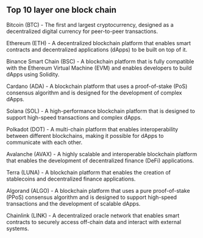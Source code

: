 ## Top 10 layer one block chain 

Bitcoin (BTC) - The first and largest cryptocurrency, designed as a decentralized digital currency for peer-to-peer transactions.

Ethereum (ETH) - A decentralized blockchain platform that enables smart contracts and decentralized applications (dApps) to be built on top of it.

Binance Smart Chain (BSC) - A blockchain platform that is fully compatible with the Ethereum Virtual Machine (EVM) and enables developers to build dApps using Solidity.

Cardano (ADA) - A blockchain platform that uses a proof-of-stake (PoS) consensus algorithm and is designed for the development of complex dApps.

Solana (SOL) - A high-performance blockchain platform that is designed to support high-speed transactions and complex dApps.

Polkadot (DOT) - A multi-chain platform that enables interoperability between different blockchains, making it possible for dApps to communicate with each other.

Avalanche (AVAX) - A highly scalable and interoperable blockchain platform that enables the development of decentralized finance (DeFi) applications.

Terra (LUNA) - A blockchain platform that enables the creation of stablecoins and decentralized finance applications.

Algorand (ALGO) - A blockchain platform that uses a pure proof-of-stake (PPoS) consensus algorithm and is designed to support high-speed transactions and the development of scalable dApps.

Chainlink (LINK) - A decentralized oracle network that enables smart contracts to securely access off-chain data and interact with external systems.
